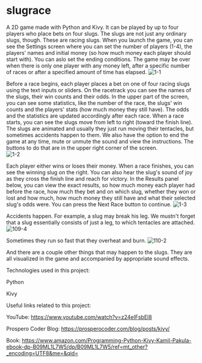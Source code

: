 # slugrace

A 2D game made with Python and Kivy. It can be played by up to four players who place bets on four slugs. The slugs are not just any ordinary slugs, though. These are racing slugs. When you launch the game, you can see the Settings screen where you can set the number of players (1-4), the players' names and initial money (so how much money each player should start with). You can aslo set the ending conditions. The game may be over when there is only one player with any money left, after a specific number of races or after a specified amount of time has elapsed. 
![1-1](https://github.com/user-attachments/assets/f68c8d32-481a-40a6-89ae-2a7b8973f8a0)

Before a race begins, each player places a bet on one of four racing slugs using the text inputs or sliders. On the racetrack you can see the names of the slugs, their win counts and their odds. In the upper part of the screen, you can see some statistics, like the number of the race, the slugs' win counts and the players' stats (how much money they still have). The odds and the statistics are updated accordingly after each race. When a race starts, you can see the slugs move from left to right (toward the finish line). The slugs are animated and usually they just run moving their tentacles, but sometimes accidents happen to them. We also have the option to end the game at any time, mute or unmute the sound and view the instructions. The buttons to do that are in the upper right corner of the screen.  
![1-2](https://github.com/user-attachments/assets/72e9817b-aec0-4a10-88ec-7593e90fadca)

Each player either wins or loses their money. When a race finishes, you can see the winning slug on the right. You can also hear the slug's sound of joy as they cross the finish line and reach for victory. In the Results panel below, you can view the exact results, so how much money each player had before the race, how much they bet and on which slug, whether they won or lost and how much, how much money they still have and what their selected slug's odds were. You can press the Next Race button to continue.
![1-3](https://github.com/user-attachments/assets/c4688865-4c35-404a-8d6a-20c0c2ac419d)

Accidents happen. For example, a slug may break his leg. We mustn't forget that a slug essentially consists of just a leg, to which tentacles are attached.
![109-4](https://github.com/user-attachments/assets/9852532c-507c-454a-94d8-68f04154de13)

Sometimes they run so fast that they overheat and burn.
![110-2](https://github.com/user-attachments/assets/edb710ad-37ef-4637-87ff-a761a9c1679e)

And there are a couple other things that may happen to the slugs. They are all visualized in the game and accompanied by appropriate sound effects.

Technologies used in this project:

 Python

 Kivy

 
Useful links related to this project:

YouTube: https://www.youtube.com/watch?v=z24eIFsbEl8

Prospero Coder Blog: https://prosperocoder.com/blog/posts/kivy/

Book: https://www.amazon.com/Programming-Python-Kivy-Kamil-Pakula-ebook-dp-B09ML1L7W5/dp/B09ML1L7W5/ref=mt_other?_encoding=UTF8&me=&qid=
